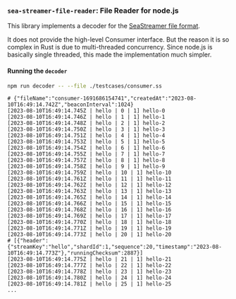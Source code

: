 ### `sea-streamer-file-reader`: File Reader for node.js

This library implements a decoder for the [SeaStreamer file format](https://github.com/SeaQL/sea-streamer/tree/main/sea-streamer-file).

It does not provide the high-level Consumer interface. But the reason it is so complex in Rust is due to multi-threaded concurrency. Since node.js is basically single threaded, this made the implementation much simpler.

#### Running the `decoder`

```sh
npm run decoder -- --file ./testcases/consumer.ss
```

```log
# {"fileName":"consumer-1691686154741","createdAt":"2023-08-10T16:49:14.742Z","beaconInterval":1024}
[2023-08-10T16:49:14.745Z | hello | 0 | 1] hello-0
[2023-08-10T16:49:14.746Z | hello | 1 | 1] hello-1
[2023-08-10T16:49:14.748Z | hello | 2 | 1] hello-2
[2023-08-10T16:49:14.750Z | hello | 3 | 1] hello-3
[2023-08-10T16:49:14.751Z | hello | 4 | 1] hello-4
[2023-08-10T16:49:14.753Z | hello | 5 | 1] hello-5
[2023-08-10T16:49:14.754Z | hello | 6 | 1] hello-6
[2023-08-10T16:49:14.755Z | hello | 7 | 1] hello-7
[2023-08-10T16:49:14.757Z | hello | 8 | 1] hello-8
[2023-08-10T16:49:14.758Z | hello | 9 | 1] hello-9
[2023-08-10T16:49:14.759Z | hello | 10 | 1] hello-10
[2023-08-10T16:49:14.761Z | hello | 11 | 1] hello-11
[2023-08-10T16:49:14.762Z | hello | 12 | 1] hello-12
[2023-08-10T16:49:14.763Z | hello | 13 | 1] hello-13
[2023-08-10T16:49:14.765Z | hello | 14 | 1] hello-14
[2023-08-10T16:49:14.766Z | hello | 15 | 1] hello-15
[2023-08-10T16:49:14.768Z | hello | 16 | 1] hello-16
[2023-08-10T16:49:14.769Z | hello | 17 | 1] hello-17
[2023-08-10T16:49:14.770Z | hello | 18 | 1] hello-18
[2023-08-10T16:49:14.771Z | hello | 19 | 1] hello-19
[2023-08-10T16:49:14.773Z | hello | 20 | 1] hello-20
# [{"header":{"streamKey":"hello","shardId":1,"sequence":20,"timestamp":"2023-08-10T16:49:14.773Z"},"runningChecksum":2887}]
[2023-08-10T16:49:14.775Z | hello | 21 | 1] hello-21
[2023-08-10T16:49:14.777Z | hello | 22 | 1] hello-22
[2023-08-10T16:49:14.778Z | hello | 23 | 1] hello-23
[2023-08-10T16:49:14.780Z | hello | 24 | 1] hello-24
[2023-08-10T16:49:14.781Z | hello | 25 | 1] hello-25
...
```